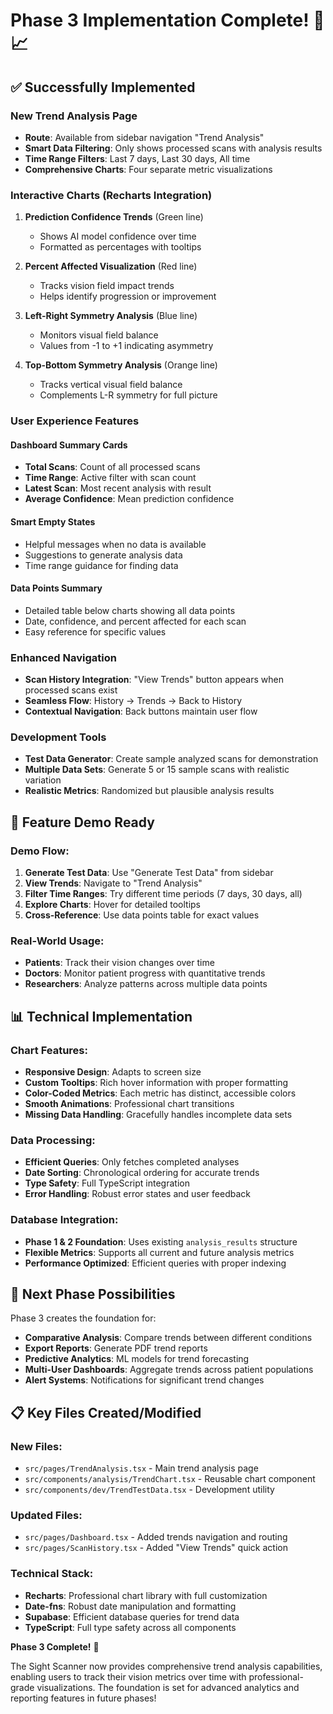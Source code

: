 # Phase 3 Implementation Complete! 🎉📈

## ✅ Successfully Implemented

### New Trend Analysis Page
- **Route**: Available from sidebar navigation "Trend Analysis"
- **Smart Data Filtering**: Only shows processed scans with analysis results
- **Time Range Filters**: Last 7 days, Last 30 days, All time
- **Comprehensive Charts**: Four separate metric visualizations

### Interactive Charts (Recharts Integration)
1. **Prediction Confidence Trends** (Green line)
   - Shows AI model confidence over time
   - Formatted as percentages with tooltips

2. **Percent Affected Visualization** (Red line)
   - Tracks vision field impact trends
   - Helps identify progression or improvement

3. **Left-Right Symmetry Analysis** (Blue line)
   - Monitors visual field balance
   - Values from -1 to +1 indicating asymmetry

4. **Top-Bottom Symmetry Analysis** (Orange line)
   - Tracks vertical visual field balance
   - Complements L-R symmetry for full picture

### User Experience Features

#### Dashboard Summary Cards
- **Total Scans**: Count of all processed scans
- **Time Range**: Active filter with scan count
- **Latest Scan**: Most recent analysis with result
- **Average Confidence**: Mean prediction confidence

#### Smart Empty States
- Helpful messages when no data is available
- Suggestions to generate analysis data
- Time range guidance for finding data

#### Data Points Summary
- Detailed table below charts showing all data points
- Date, confidence, and percent affected for each scan
- Easy reference for specific values

### Enhanced Navigation
- **Scan History Integration**: "View Trends" button appears when processed scans exist
- **Seamless Flow**: History → Trends → Back to History
- **Contextual Navigation**: Back buttons maintain user flow

### Development Tools
- **Test Data Generator**: Create sample analyzed scans for demonstration
- **Multiple Data Sets**: Generate 5 or 15 sample scans with realistic variation
- **Realistic Metrics**: Randomized but plausible analysis results

## 🎯 Feature Demo Ready

### Demo Flow:
1. **Generate Test Data**: Use "Generate Test Data" from sidebar
2. **View Trends**: Navigate to "Trend Analysis" 
3. **Filter Time Ranges**: Try different time periods (7 days, 30 days, all)
4. **Explore Charts**: Hover for detailed tooltips
5. **Cross-Reference**: Use data points table for exact values

### Real-World Usage:
- **Patients**: Track their vision changes over time
- **Doctors**: Monitor patient progress with quantitative trends
- **Researchers**: Analyze patterns across multiple data points

## 📊 Technical Implementation

### Chart Features:
- **Responsive Design**: Adapts to screen size
- **Custom Tooltips**: Rich hover information with proper formatting
- **Color-Coded Metrics**: Each metric has distinct, accessible colors
- **Smooth Animations**: Professional chart transitions
- **Missing Data Handling**: Gracefully handles incomplete data sets

### Data Processing:
- **Efficient Queries**: Only fetches completed analyses
- **Date Sorting**: Chronological ordering for accurate trends
- **Type Safety**: Full TypeScript integration
- **Error Handling**: Robust error states and user feedback

### Database Integration:
- **Phase 1 & 2 Foundation**: Uses existing `analysis_results` structure
- **Flexible Metrics**: Supports all current and future analysis metrics
- **Performance Optimized**: Efficient queries with proper indexing

## 🚀 Next Phase Possibilities

Phase 3 creates the foundation for:
- **Comparative Analysis**: Compare trends between different conditions
- **Export Reports**: Generate PDF trend reports
- **Predictive Analytics**: ML models for trend forecasting  
- **Multi-User Dashboards**: Aggregate trends across patient populations
- **Alert Systems**: Notifications for significant trend changes

## 📋 Key Files Created/Modified

### New Files:
- `src/pages/TrendAnalysis.tsx` - Main trend analysis page
- `src/components/analysis/TrendChart.tsx` - Reusable chart component
- `src/components/dev/TrendTestData.tsx` - Development utility

### Updated Files:
- `src/pages/Dashboard.tsx` - Added trends navigation and routing
- `src/pages/ScanHistory.tsx` - Added "View Trends" quick action

### Technical Stack:
- **Recharts**: Professional chart library with full customization
- **Date-fns**: Robust date manipulation and formatting
- **Supabase**: Efficient database queries for trend data
- **TypeScript**: Full type safety across all components

**Phase 3 Complete!** 🎊 

The Sight Scanner now provides comprehensive trend analysis capabilities, enabling users to track their vision metrics over time with professional-grade visualizations. The foundation is set for advanced analytics and reporting features in future phases!
